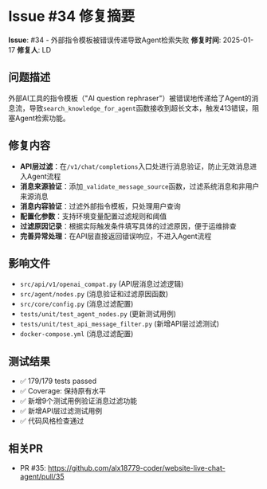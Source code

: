 # Issue #34 修复摘要

**Issue**: #34 - 外部指令模板被错误传递导致Agent检索失败
**修复时间**: 2025-01-17
**修复人**: LD

## 问题描述
外部AI工具的指令模板（"AI question rephraser"）被错误地传递给了Agent的消息流，导致`search_knowledge_for_agent`函数接收到超长文本，触发413错误，阻塞Agent检索功能。

## 修复内容
- **API层过滤**：在`/v1/chat/completions`入口处进行消息验证，防止无效消息进入Agent流程
- **消息来源验证**：添加`_validate_message_source`函数，过滤系统消息和非用户来源消息
- **消息内容验证**：过滤外部指令模板，只处理用户查询
- **配置化参数**：支持环境变量配置过滤规则和阈值
- **过滤原因记录**：根据实际触发条件填写具体的过滤原因，便于运维排查
- **完善异常处理**：在API层直接返回错误响应，不进入Agent流程

## 影响文件
- `src/api/v1/openai_compat.py` (API层消息过滤逻辑)
- `src/agent/nodes.py` (消息验证和过滤原因函数)
- `src/core/config.py` (消息过滤配置)
- `tests/unit/test_agent_nodes.py` (更新测试用例)
- `tests/unit/test_api_message_filter.py` (新增API层过滤测试)
- `docker-compose.yml` (消息过滤配置)

## 测试结果
- ✅ 179/179 tests passed
- ✅ Coverage: 保持原有水平
- ✅ 新增9个测试用例验证消息过滤功能
- ✅ 新增API层过滤测试用例
- ✅ 代码风格检查通过

## 相关PR
- PR #35: https://github.com/alx18779-coder/website-live-chat-agent/pull/35
